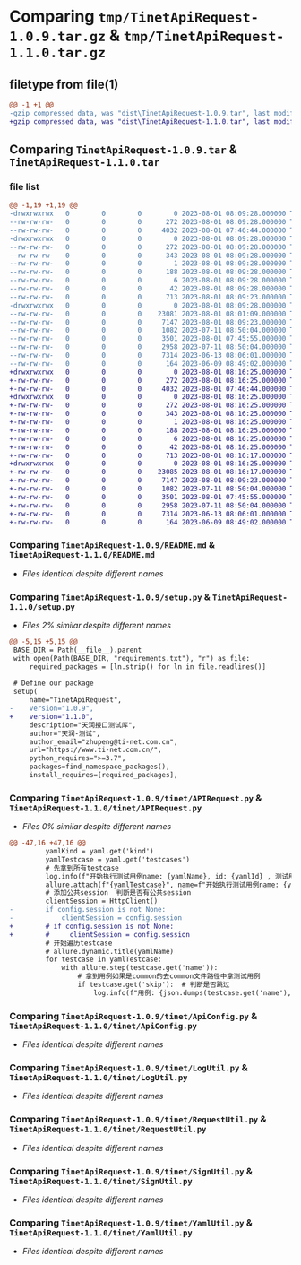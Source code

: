 # Comparing `tmp/TinetApiRequest-1.0.9.tar.gz` & `tmp/TinetApiRequest-1.1.0.tar.gz`

## filetype from file(1)

```diff
@@ -1 +1 @@
-gzip compressed data, was "dist\TinetApiRequest-1.0.9.tar", last modified: Tue Aug  1 08:09:28 2023, max compression
+gzip compressed data, was "dist\TinetApiRequest-1.1.0.tar", last modified: Tue Aug  1 08:16:25 2023, max compression
```

## Comparing `TinetApiRequest-1.0.9.tar` & `TinetApiRequest-1.1.0.tar`

### file list

```diff
@@ -1,19 +1,19 @@
-drwxrwxrwx   0        0        0        0 2023-08-01 08:09:28.000000 TinetApiRequest-1.0.9/
--rw-rw-rw-   0        0        0      272 2023-08-01 08:09:28.000000 TinetApiRequest-1.0.9/PKG-INFO
--rw-rw-rw-   0        0        0     4032 2023-08-01 07:46:44.000000 TinetApiRequest-1.0.9/README.md
-drwxrwxrwx   0        0        0        0 2023-08-01 08:09:28.000000 TinetApiRequest-1.0.9/TinetApiRequest.egg-info/
--rw-rw-rw-   0        0        0      272 2023-08-01 08:09:28.000000 TinetApiRequest-1.0.9/TinetApiRequest.egg-info/PKG-INFO
--rw-rw-rw-   0        0        0      343 2023-08-01 08:09:28.000000 TinetApiRequest-1.0.9/TinetApiRequest.egg-info/SOURCES.txt
--rw-rw-rw-   0        0        0        1 2023-08-01 08:09:28.000000 TinetApiRequest-1.0.9/TinetApiRequest.egg-info/dependency_links.txt
--rw-rw-rw-   0        0        0      188 2023-08-01 08:09:28.000000 TinetApiRequest-1.0.9/TinetApiRequest.egg-info/requires.txt
--rw-rw-rw-   0        0        0        6 2023-08-01 08:09:28.000000 TinetApiRequest-1.0.9/TinetApiRequest.egg-info/top_level.txt
--rw-rw-rw-   0        0        0       42 2023-08-01 08:09:28.000000 TinetApiRequest-1.0.9/setup.cfg
--rw-rw-rw-   0        0        0      713 2023-08-01 08:09:23.000000 TinetApiRequest-1.0.9/setup.py
-drwxrwxrwx   0        0        0        0 2023-08-01 08:09:28.000000 TinetApiRequest-1.0.9/tinet/
--rw-rw-rw-   0        0        0    23081 2023-08-01 08:01:09.000000 TinetApiRequest-1.0.9/tinet/APIRequest.py
--rw-rw-rw-   0        0        0     7147 2023-08-01 08:09:23.000000 TinetApiRequest-1.0.9/tinet/ApiConfig.py
--rw-rw-rw-   0        0        0     1082 2023-07-11 08:50:04.000000 TinetApiRequest-1.0.9/tinet/LogUtil.py
--rw-rw-rw-   0        0        0     3501 2023-08-01 07:45:55.000000 TinetApiRequest-1.0.9/tinet/RequestUtil.py
--rw-rw-rw-   0        0        0     2958 2023-07-11 08:50:04.000000 TinetApiRequest-1.0.9/tinet/SignUtil.py
--rw-rw-rw-   0        0        0     7314 2023-06-13 08:06:01.000000 TinetApiRequest-1.0.9/tinet/YamlUtil.py
--rw-rw-rw-   0        0        0      164 2023-06-09 08:49:02.000000 TinetApiRequest-1.0.9/tinet/__init__.py
+drwxrwxrwx   0        0        0        0 2023-08-01 08:16:25.000000 TinetApiRequest-1.1.0/
+-rw-rw-rw-   0        0        0      272 2023-08-01 08:16:25.000000 TinetApiRequest-1.1.0/PKG-INFO
+-rw-rw-rw-   0        0        0     4032 2023-08-01 07:46:44.000000 TinetApiRequest-1.1.0/README.md
+drwxrwxrwx   0        0        0        0 2023-08-01 08:16:25.000000 TinetApiRequest-1.1.0/TinetApiRequest.egg-info/
+-rw-rw-rw-   0        0        0      272 2023-08-01 08:16:25.000000 TinetApiRequest-1.1.0/TinetApiRequest.egg-info/PKG-INFO
+-rw-rw-rw-   0        0        0      343 2023-08-01 08:16:25.000000 TinetApiRequest-1.1.0/TinetApiRequest.egg-info/SOURCES.txt
+-rw-rw-rw-   0        0        0        1 2023-08-01 08:16:25.000000 TinetApiRequest-1.1.0/TinetApiRequest.egg-info/dependency_links.txt
+-rw-rw-rw-   0        0        0      188 2023-08-01 08:16:25.000000 TinetApiRequest-1.1.0/TinetApiRequest.egg-info/requires.txt
+-rw-rw-rw-   0        0        0        6 2023-08-01 08:16:25.000000 TinetApiRequest-1.1.0/TinetApiRequest.egg-info/top_level.txt
+-rw-rw-rw-   0        0        0       42 2023-08-01 08:16:25.000000 TinetApiRequest-1.1.0/setup.cfg
+-rw-rw-rw-   0        0        0      713 2023-08-01 08:16:17.000000 TinetApiRequest-1.1.0/setup.py
+drwxrwxrwx   0        0        0        0 2023-08-01 08:16:25.000000 TinetApiRequest-1.1.0/tinet/
+-rw-rw-rw-   0        0        0    23085 2023-08-01 08:16:17.000000 TinetApiRequest-1.1.0/tinet/APIRequest.py
+-rw-rw-rw-   0        0        0     7147 2023-08-01 08:09:23.000000 TinetApiRequest-1.1.0/tinet/ApiConfig.py
+-rw-rw-rw-   0        0        0     1082 2023-07-11 08:50:04.000000 TinetApiRequest-1.1.0/tinet/LogUtil.py
+-rw-rw-rw-   0        0        0     3501 2023-08-01 07:45:55.000000 TinetApiRequest-1.1.0/tinet/RequestUtil.py
+-rw-rw-rw-   0        0        0     2958 2023-07-11 08:50:04.000000 TinetApiRequest-1.1.0/tinet/SignUtil.py
+-rw-rw-rw-   0        0        0     7314 2023-06-13 08:06:01.000000 TinetApiRequest-1.1.0/tinet/YamlUtil.py
+-rw-rw-rw-   0        0        0      164 2023-06-09 08:49:02.000000 TinetApiRequest-1.1.0/tinet/__init__.py
```

### Comparing `TinetApiRequest-1.0.9/README.md` & `TinetApiRequest-1.1.0/README.md`

 * *Files identical despite different names*

### Comparing `TinetApiRequest-1.0.9/setup.py` & `TinetApiRequest-1.1.0/setup.py`

 * *Files 2% similar despite different names*

```diff
@@ -5,15 +5,15 @@
 BASE_DIR = Path(__file__).parent
 with open(Path(BASE_DIR, "requirements.txt"), "r") as file:
     required_packages = [ln.strip() for ln in file.readlines()]
 
 # Define our package
 setup(
     name="TinetApiRequest",
-    version="1.0.9",
+    version="1.1.0",
     description="天润接口测试库",
     author="天润-测试",
     author_email="zhupeng@ti-net.com.cn",
     url="https://www.ti-net.com.cn/",
     python_requires=">=3.7",
     packages=find_namespace_packages(),
     install_requires=[required_packages],
```

### Comparing `TinetApiRequest-1.0.9/tinet/APIRequest.py` & `TinetApiRequest-1.1.0/tinet/APIRequest.py`

 * *Files 0% similar despite different names*

```diff
@@ -47,16 +47,16 @@
         yamlKind = yaml.get('kind')
         yamlTestcase = yaml.get('testcases')
         # 先拿到所有testcase
         log.info(f"开始执行测试用例name: {yamlName}, id: {yamlId} , 测试用例: {yamlTestcase}")
         allure.attach(f"{yamlTestcase}", name=f"开始执行测试用例name: {yamlName}, id: {yamlId} ", attachment_type=allure.attachment_type.TEXT)
         # 添加公共session  判断是否有公共session
         clientSession = HttpClient()
-        if config.session is not None:
-            clientSession = config.session
+        # if config.session is not None:
+        #     clientSession = config.session
         # 开始遍历testcase
         # allure.dynamic.title(yamlName)
         for testcase in yamlTestcase:
             with allure.step(testcase.get('name')):
                 # 拿到用例如果是common的去common文件路径中拿测试用例
                 if testcase.get('skip'):  # 判断是否跳过
                     log.info(f"用例: {json.dumps(testcase.get('name'), indent=4, ensure_ascii=False)}跳过")
```

### Comparing `TinetApiRequest-1.0.9/tinet/ApiConfig.py` & `TinetApiRequest-1.1.0/tinet/ApiConfig.py`

 * *Files identical despite different names*

### Comparing `TinetApiRequest-1.0.9/tinet/LogUtil.py` & `TinetApiRequest-1.1.0/tinet/LogUtil.py`

 * *Files identical despite different names*

### Comparing `TinetApiRequest-1.0.9/tinet/RequestUtil.py` & `TinetApiRequest-1.1.0/tinet/RequestUtil.py`

 * *Files identical despite different names*

### Comparing `TinetApiRequest-1.0.9/tinet/SignUtil.py` & `TinetApiRequest-1.1.0/tinet/SignUtil.py`

 * *Files identical despite different names*

### Comparing `TinetApiRequest-1.0.9/tinet/YamlUtil.py` & `TinetApiRequest-1.1.0/tinet/YamlUtil.py`

 * *Files identical despite different names*

